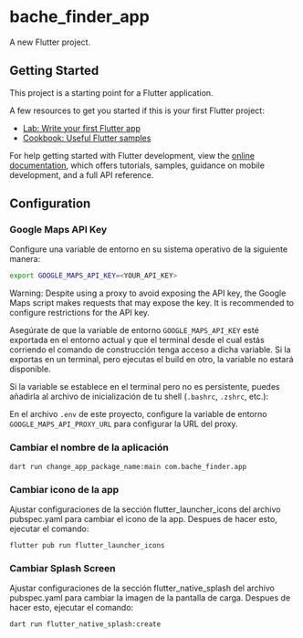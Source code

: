 # bache_finder_app

A new Flutter project.

## Getting Started

This project is a starting point for a Flutter application.

A few resources to get you started if this is your first Flutter project:

- [Lab: Write your first Flutter app](https://docs.flutter.dev/get-started/codelab)
- [Cookbook: Useful Flutter samples](https://docs.flutter.dev/cookbook)

For help getting started with Flutter development, view the
[online documentation](https://docs.flutter.dev/), which offers tutorials,
samples, guidance on mobile development, and a full API reference.

## Configuration

### Google Maps API Key

Configure una variable de entorno en su sistema operativo de la siguiente manera:

```bash
export GOOGLE_MAPS_API_KEY=<YOUR_API_KEY>
```
Warning: Despite using a proxy to avoid exposing the API key, the Google Maps script makes requests that may expose the key. It is recommended to configure restrictions for the API key.

Asegúrate de que la variable de entorno `GOOGLE_MAPS_API_KEY` esté exportada en el entorno actual y que el terminal desde el cual estás corriendo el comando de construcción tenga acceso a dicha variable. Si la exportas en un terminal, pero ejecutas el build en otro, la variable no estará disponible.

Si la variable se establece en el terminal pero no es persistente, puedes añadirla al archivo de inicialización de tu shell (`.bashrc`, `.zshrc`, etc.):

En el archivo `.env` de este proyecto, configure la variable de entorno `GOOGLE_MAPS_API_PROXY_URL` para configurar la URL del proxy.


### Cambiar el nombre de la aplicación

```
dart run change_app_package_name:main com.bache_finder.app
```

### Cambiar icono de la app

Ajustar configuraciones de la sección flutter_launcher_icons del archivo pubspec.yaml para cambiar el icono de la app.
Despues de hacer esto, ejecutar el comando:

```
flutter pub run flutter_launcher_icons
```

### Cambiar Splash Screen

Ajustar configuraciones de la sección flutter_native_splash del archivo pubspec.yaml para cambiar la imagen de la pantalla de carga.
Despues de hacer esto, ejecutar el comando:

```
dart run flutter_native_splash:create
```